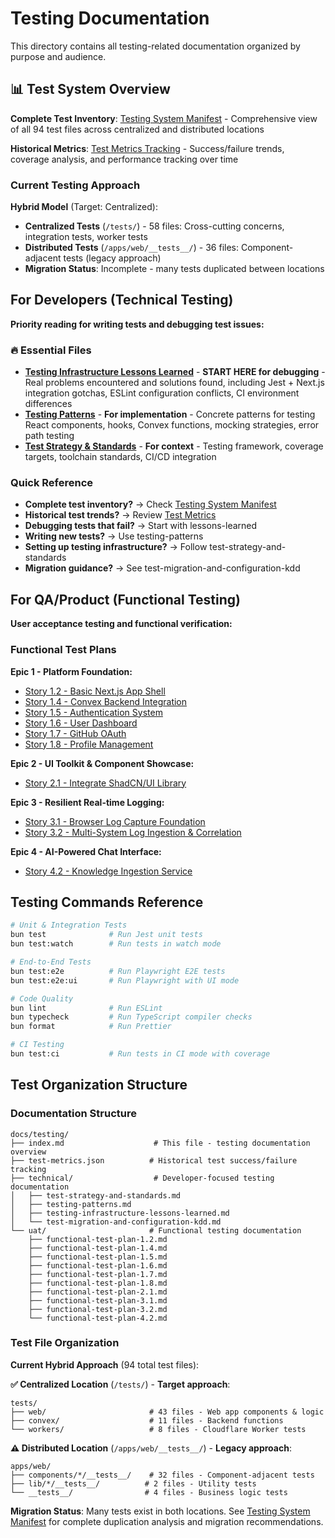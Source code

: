 # Testing Documentation

This directory contains all testing-related documentation organized by purpose and audience.

## 📊 Test System Overview

**Complete Test Inventory**: [Testing System Manifest](../features/manifests/testing-system.manifest.json) - Comprehensive view of all 94 test files across centralized and distributed locations

**Historical Metrics**: [Test Metrics Tracking](test-metrics.json) - Success/failure trends, coverage analysis, and performance tracking over time

### Current Testing Approach

**Hybrid Model** (Target: Centralized):

- **Centralized Tests** (`/tests/`) - 58 files: Cross-cutting concerns, integration tests, worker tests
- **Distributed Tests** (`/apps/web/__tests__/`) - 36 files: Component-adjacent tests (legacy approach)
- **Migration Status**: Incomplete - many tests duplicated between locations

## For Developers (Technical Testing)

**Priority reading for writing tests and debugging test issues:**

### 🔥 Essential Files

- **[Testing Infrastructure Lessons Learned](technical/testing-infrastructure-lessons-learned.md)** - **START HERE for debugging** - Real problems encountered and solutions found, including Jest + Next.js integration gotchas, ESLint configuration conflicts, CI environment differences
- **[Testing Patterns](technical/testing-patterns.md)** - **For implementation** - Concrete patterns for testing React components, hooks, Convex functions, mocking strategies, error path testing
- **[Test Strategy & Standards](technical/test-strategy-and-standards.md)** - **For context** - Testing framework, coverage targets, toolchain standards, CI/CD integration

### Quick Reference

- **Complete test inventory?** → Check [Testing System Manifest](../features/manifests/testing-system.manifest.json)
- **Historical test trends?** → Review [Test Metrics](test-metrics.json)
- **Debugging tests that fail?** → Start with lessons-learned
- **Writing new tests?** → Use testing-patterns
- **Setting up testing infrastructure?** → Follow test-strategy-and-standards
- **Migration guidance?** → See test-migration-and-configuration-kdd

## For QA/Product (Functional Testing)

**User acceptance testing and functional verification:**

### Functional Test Plans

**Epic 1 - Platform Foundation:**

- [Story 1.2 - Basic Next.js App Shell](uat/functional-test-plan-1.2.md)
- [Story 1.4 - Convex Backend Integration](uat/functional-test-plan-1.4.md)
- [Story 1.5 - Authentication System](uat/functional-test-plan-1.5.md)
- [Story 1.6 - User Dashboard](uat/functional-test-plan-1.6.md)
- [Story 1.7 - GitHub OAuth](uat/functional-test-plan-1.7.md)
- [Story 1.8 - Profile Management](uat/functional-test-plan-1.8.md)

**Epic 2 - UI Toolkit & Component Showcase:**

- [Story 2.1 - Integrate ShadCN/UI Library](uat/functional-test-plan-2.1.md)

**Epic 3 - Resilient Real-time Logging:**

- [Story 3.1 - Browser Log Capture Foundation](uat/functional-test-plan-3.1.md)
- [Story 3.2 - Multi-System Log Ingestion & Correlation](uat/functional-test-plan-3.2.md)

**Epic 4 - AI-Powered Chat Interface:**

- [Story 4.2 - Knowledge Ingestion Service](uat/functional-test-plan-4.2.md)

## Testing Commands Reference

```bash
# Unit & Integration Tests
bun test              # Run Jest unit tests
bun test:watch        # Run tests in watch mode

# End-to-End Tests
bun test:e2e          # Run Playwright E2E tests
bun test:e2e:ui       # Run Playwright with UI mode

# Code Quality
bun lint              # Run ESLint
bun typecheck         # Run TypeScript compiler checks
bun format            # Run Prettier

# CI Testing
bun test:ci           # Run tests in CI mode with coverage
```

## Test Organization Structure

### Documentation Structure

```
docs/testing/
├── index.md                    # This file - testing documentation overview
├── test-metrics.json          # Historical test success/failure tracking
├── technical/                  # Developer-focused testing documentation
│   ├── test-strategy-and-standards.md
│   ├── testing-patterns.md
│   ├── testing-infrastructure-lessons-learned.md
│   └── test-migration-and-configuration-kdd.md
└── uat/                       # Functional testing documentation
    ├── functional-test-plan-1.2.md
    ├── functional-test-plan-1.4.md
    ├── functional-test-plan-1.5.md
    ├── functional-test-plan-1.6.md
    ├── functional-test-plan-1.7.md
    ├── functional-test-plan-1.8.md
    ├── functional-test-plan-2.1.md
    ├── functional-test-plan-3.1.md
    ├── functional-test-plan-3.2.md
    └── functional-test-plan-4.2.md
```

### Test File Organization

**Current Hybrid Approach** (94 total test files):

**✅ Centralized Location** (`/tests/`) - **Target approach**:

```
tests/
├── web/                       # 43 files - Web app components & logic
├── convex/                    # 11 files - Backend functions
└── workers/                   # 8 files - Cloudflare Worker tests
```

**⚠️ Distributed Location** (`/apps/web/__tests__/`) - **Legacy approach**:

```
apps/web/
├── components/*/__tests__/    # 32 files - Component-adjacent tests
├── lib/*/__tests__/          # 2 files - Utility tests
└── __tests__/                # 4 files - Business logic tests
```

**Migration Status**: Many tests exist in both locations. See [Testing System Manifest](../features/manifests/testing-system.manifest.json) for complete duplication analysis and migration recommendations.

